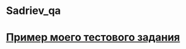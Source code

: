 # Sadriev_qa

# [Пример моего тестового задания]( https://docs.google.com/spreadsheets/d/1OP70aHUY3hYJNhFbD82S81CCD6ByvTbtmkFpmPOp2CY/edit?usp=sharing )